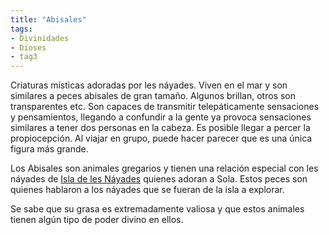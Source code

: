 ```yaml
---
title: "Abisales"
tags:
- Divinidades
- Dioses
- tag3
---
```

Criaturas místicas adoradas por les náyades. Viven en el mar y son similares a peces abisales de gran tamaño. Algunos brillan, otros son transparentes etc. Son capaces de transmitir telepáticamente sensaciones y pensamientos, llegando a confundir a la gente ya provoca sensaciones similares a tener dos personas en la cabeza. Es posible llegar a percer la propiocepción. Al viajar en grupo, puede hacer parecer que es una única figura más grande.

Los Abisales son animales gregarios y tienen una relación especial con les náyades de [Isla de les Náyades](https://www.legendkeeper.com/app/ckvil5g57t6310808rct5ktxd/cldc86g2z000y0288okushk7y/) quienes adoran a Sola. Estos peces son quienes hablaron a los náyades que se fueran de la isla a explorar.

Se sabe que su grasa es extremadamente valiosa y que estos animales tienen algún tipo de poder divino en ellos.